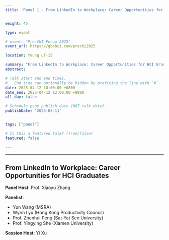 ```yaml
---
title: 'Panel 1 - From LinkedIn to Workplace: Career Opportunities for HCI Graduates'


weight: 45

type: event

# event: "Pre-CHI Forum 2025"
event_url: https://gbahci.com/prechi2025

location: Yeung LT-15

summary: "From LinkedIn to Workplace: Career Opportunities for HCI Graduates"
abstract:

# Talk start and end times.
#   End time can optionally be hidden by prefixing the line with `#`.
date: 2025-04-12 10:00:00 +0800
date_end: 2025-04-12 12:00:00 +0800
all_day: false

# Schedule page publish date (NOT talk date).
publishDate: '2025-03-11'


tags: ["panel"]

# Is this a featured talk? (true/false)
featured: false

---
```


<hr />

## From LinkedIn to Workplace: Career Opportunities for HCI Graduates

**Panel Host**: Prof. Xiaoyu Zhang

**Panelist**:
- Yun Wang (MSRA)
- Wynn Lyu (Hong Kong Productivity Council)
- Prof. Zhenhui Peng (Sat-Yat Sen University)
- Prof. Yingying She (Xiamen University)


**Session Host**: Yi Xu